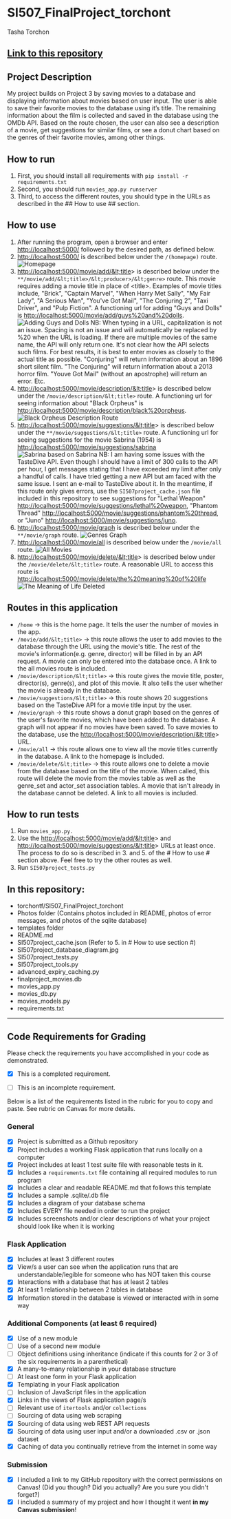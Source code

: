 # SI507_FinalProject_torchont

Tasha Torchon

[Link to this repository](https://github.com/torchontf/SI507_FinalProject_torchont)
---
## Project Description
My project builds on Project 3 by saving movies to a database and displaying information about movies based on user input. The user is able to save their favorite movies to the database using it’s title. The remaining information about the film is collected and saved in the database using the OMDb API. Based on the route chosen, the user can also see a
description of a movie, get suggestions for similar films, or see a donut chart based on the genres of their favorite movies, among other things.

## How to run
1.  First, you should install all requirements with `pip install
-r requirements.txt`
2.  Second, you should run `movies_app.py runserver`
3.  Third, to access the different routes, you should type in the URLs as described in the ## How to use ## section.

## How to use
1.  After running the program, open a browser and enter <http://localhost:5000/> followed by the desired path, as defined below.
2.  <http://localhost:5000/> is described below under the `/(homepage)` route. ![Homepage](https://github.com/torchontf/SI507_FinalProject_torchont/blob/master/Photos/HomepageMoviesAdded.PNG)
3.  <http://localhost:5000/movie/add/&lt;title>> is described below under the `**/movie/add/&lt;title>/&lt;producer>/&lt;genre>` route. This movie requires adding a movie title in place of &lt;title\>. Examples of movie titles include, "Brick", "Captain Marvel", "When Harry Met Sally", "My Fair Lady", "A Serious Man", "You've Got Mail", "The Conjuring 2", "Taxi Driver", and "Pulp Fiction". A functioning url for adding "Guys and Dolls" is <http://localhost:5000/movie/add/guys%20and%20dolls>. ![Adding Guys and Dolls](https://github.com/torchontf/SI507_FinalProject_torchont/blob/master/Photos/AddMovie.PNG)
  NB: When typing in a URL, capitalization is not an issue. Spacing is not an issue and will automatically be replaced by %20 when the URL is loading. If there are multiple movies of the same name, the API will only return one. It's not clear how the API selects such films. For best results, it is best to enter movies as closely to the actual title as possible. "Conjuring" will return information about an 1896 short silent film. "The Conjuring" will return information about a 2013 horror film. "Youve Got Mail" (without an apostrophe) will return an error. Etc.
4.  <http://localhost:5000/movie/description/&lt;title>> is described below under the `/movie/description/&lt;title>` route. A functioning url for seeing information about "Black Orpheus" is  <http://localhost:5000/movie/description/black%20orpheus>. ![Black Orpheus Description Route](https://github.com/torchontf/SI507_FinalProject_torchont/blob/master/Photos/Description.JPG)
5.  <http://localhost:5000/movie/suggestions/&lt;title>> is described below under the `**/movie/suggestions/&lt;title>` route. A functioning url for seeing suggestions for the movie Sabrina (1954) is <http://localhost:5000/movie/suggestions/sabrina> ![Sabrina based on Sabrina](https://github.com/torchontf/SI507_FinalProject_torchont/blob/master/Photos/MovieSuggestions.PNG)
  NB: I am having some issues with the TasteDive API. Even though I should have a limit of 300 calls to the API per hour, I get messages stating that I have exceeded my limit after only a handful of calls. I have tried getting a new API but am faced with the same issue. I sent an e-mail to TasteDive about it. In the meantime, if this route only gives errors, use the `SI507project_cache.json` file included in this repository to see suggestions for "Lethal Weapon" <http://localhost:5000/movie/suggestions/lethal%20weapon>, "Phantom Thread" <http://localhost:5000/movie/suggestions/phantom%20thread>, or "Juno" <http://localhost:5000/movie/suggestions/juno>.
6.  <http://localhost:5000/movie/graph> is described below under the `**/movie/graph` route.
![Genres Graph](https://github.com/torchontf/SI507_FinalProject_torchont/blob/master/Photos/GraphWithMovies.PNG)
7.  <http://localhost:5000/movie/all> is described below under the `/movie/all` route.
![All Movies](https://github.com/torchontf/SI507_FinalProject_torchont/blob/master/Photos/AllMovies.PNG
)
8.  <http://localhost:5000/movie/delete/&lt;title>> is described below under the `/movie/delete/&lt;title>` route. A reasonable URL to access this route is <http://localhost:5000/movie/delete/the%20meaning%20of%20life>
![The Meaning of Life Deleted](https://github.com/torchontf/SI507_FinalProject_torchont/blob/master/Photos/Delete.PNG)

## Routes in this application
-  `/home` -> this is the home page. It tells the user the number of movies in the app.
-  `/movie/add/&lt;title>` -> this route allows the user to add movies to the database through the URL using the movie's title. The rest of the movie's information(e.g. genre, director) will be filled in by an API request. A movie can only be entered into the database once. A link to the all movies route is included.
-  `/movie/description/&lt;title>` -> this route gives the movie title, poster, director(s), genre(s), and plot of this movie. It also tells the user whether the movie is already in the database.
-  `/movie/suggestions/&lt;title>` -> this route shows 20 suggestions based on the TasteDive API for a movie title input by the user.
-  `/movie/graph` -> this route shows a donut graph based on the genres of the user's favorite movies, which have been added to the database. A graph will not appear if no movies have been saved. To save movies to the database, use the <http://localhost:5000/movie/description/&lt;title>> URL.
-  `/movie/all` -> this route allows one to view all the movie titles currently in the database. A link to the homepage is included.
-  `/movie/delete/&lt;title>` -> this route allows one to delete a movie from the database based on the title of the movie. When called, this route will delete the movie from the movies table as well as the genre_set and actor_set association tables. A movie that isn't already in the database cannot be deleted. A link to all movies is included.

## How to run tests
1.  Run `movies_app.py.`
2.  Use the <http://localhost:5000/movie/add/&lt;title>> and <http://localhost:5000/movie/suggestions/&lt;title>> URLs at least once. The process to do so is described in 3. and 5. of the # How to use # section above. Feel free to try the other routes as well.
3. Run `SI507project_tests.py`

## In this repository:
-  torchontf/SI507_FinalProject_torchont
-  Photos folder (Contains photos included in README, photos of error messages, and photos of the sqlite database)
-  templates folder
-  README.md
-  SI507project_cache.json (Refer to 5. in # How to use section #)
-  SI507project_database_diagram.jpg
-  SI507project_tests.py
-  SI507project_tools.py
-  advanced_expiry_caching.py
-  finalproject_movies.db
-  movies_app.py
-  movies_db.py
-  movies_models.py
-  requirements.txt

---
## Code Requirements for Grading
Please check the requirements you have accomplished in your code as
demonstrated.
-  [x] This is a completed requirement.
-  [ ] This is an incomplete requirement.







Below is a list of the requirements listed in the rubric for you to copy
and paste.  See rubric on Canvas for more details.
### General
-  [x] Project is submitted as a Github repository
-  [x] Project includes a working Flask application that runs locally on a
computer
-  [x] Project includes at least 1 test suite file with reasonable tests
in it.
-  [x] Includes a `requirements.txt` file containing all required modules
to run program
-  [x] Includes a clear and readable README.md that follows this template
-  [x] Includes a sample .sqlite/.db file
-  [x] Includes a diagram of your database schema
-  [x] Includes EVERY file needed in order to run the project
-  [x] Includes screenshots and/or clear descriptions of what your project
should look like when it is working
### Flask Application
-  [x] Includes at least 3 different routes
-  [x] View/s a user can see when the application runs that are
understandable/legible for someone who has NOT taken this course
-  [x] Interactions with a database that has at least 2 tables
-  [x] At least 1 relationship between 2 tables in database
-  [x] Information stored in the database is viewed or interacted with in
some way
### Additional Components (at least 6 required)
-  [x] Use of a new module
-  [ ] Use of a second new module
-  [ ] Object definitions using inheritance (indicate if this counts for 2
or 3 of the six requirements in a parenthetical)
-  [x] A many-to-many relationship in your database structure
-  [ ] At least one form in your Flask application
-  [x] Templating in your Flask application
-  [ ] Inclusion of JavaScript files in the application
-  [x] Links in the views of Flask application page/s
-  [ ] Relevant use of `itertools` and/or `collections`
-  [ ] Sourcing of data using web scraping
-  [x] Sourcing of data using web REST API requests
-  [x] Sourcing of data using user input and/or a downloaded .csv or .json
dataset
-  [x] Caching of data you continually retrieve from the internet in some
way
### Submission
-  [x] I included a link to my GitHub repository with the correct
permissions on Canvas! (Did you though? Did you actually? Are you sure
you didn't forget?)
-  [x] I included a summary of my project and how I thought it went **in
my Canvas submission**!
